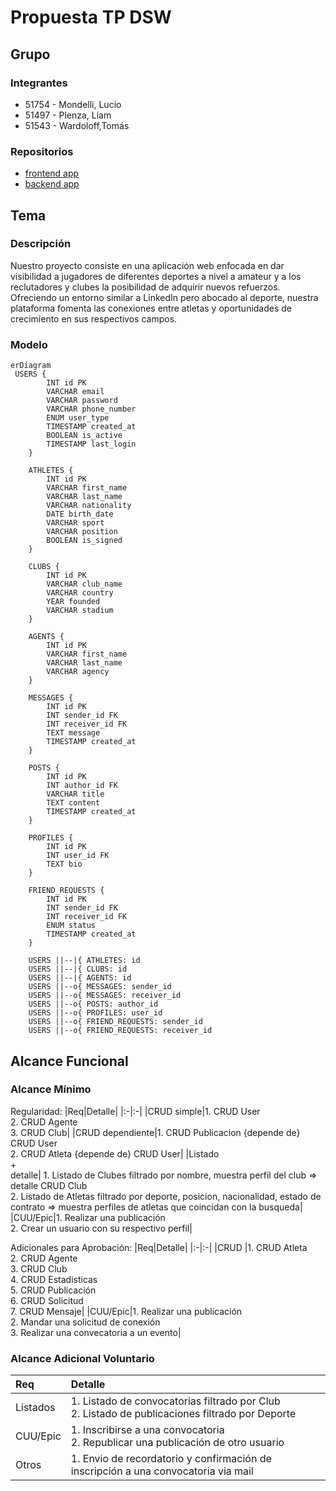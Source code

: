 # Propuesta TP DSW

## Grupo
### Integrantes
* 51754 - Mondelli, Lucio
* 51497 - Plenza, Liam
* 51543 - Wardoloff,Tomás 

### Repositorios
* [frontend app](https://github.com/Tomas-Wardoloff/TP_DSW_FrontEnd)
* [backend app](https://github.com/Tomas-Wardoloff/TP_DSW_BackEnd)

## Tema
### Descripción
Nuestro proyecto consiste en una aplicación web enfocada en dar visibilidad a jugadores de diferentes deportes a nivel a amateur y a los reclutadores y clubes la posibilidad de adquirir nuevos refuerzos. Ofreciendo un entorno similar a LinkedIn pero abocado al deporte, nuestra plataforma fomenta las conexiones entre atletas y oportunidades de crecimiento en sus respectivos campos.

### Modelo

```mermaid
erDiagram
 USERS {
        INT id PK
        VARCHAR email
        VARCHAR password
        VARCHAR phone_number
        ENUM user_type
        TIMESTAMP created_at
        BOOLEAN is_active
        TIMESTAMP last_login
    }

    ATHLETES {
        INT id PK
        VARCHAR first_name
        VARCHAR last_name
        VARCHAR nationality
        DATE birth_date
        VARCHAR sport
        VARCHAR position
        BOOLEAN is_signed
    }

    CLUBS {
        INT id PK
        VARCHAR club_name
        VARCHAR country
        YEAR founded
        VARCHAR stadium
    }

    AGENTS {
        INT id PK
        VARCHAR first_name
        VARCHAR last_name
        VARCHAR agency
    }

    MESSAGES {
        INT id PK
        INT sender_id FK
        INT receiver_id FK
        TEXT message
        TIMESTAMP created_at
    }

    POSTS {
        INT id PK
        INT author_id FK
        VARCHAR title
        TEXT content
        TIMESTAMP created_at
    }

    PROFILES {
        INT id PK
        INT user_id FK
        TEXT bio
    }

    FRIEND_REQUESTS {
        INT id PK
        INT sender_id FK
        INT receiver_id FK
        ENUM status
        TIMESTAMP created_at
    }

    USERS ||--|{ ATHLETES: id
    USERS ||--|{ CLUBS: id
    USERS ||--|{ AGENTS: id
    USERS ||--o{ MESSAGES: sender_id
    USERS ||--o{ MESSAGES: receiver_id
    USERS ||--o{ POSTS: author_id
    USERS ||--o{ PROFILES: user_id
    USERS ||--o{ FRIEND_REQUESTS: sender_id
    USERS ||--o{ FRIEND_REQUESTS: receiver_id
```

## Alcance Funcional 

### Alcance Mínimo

Regularidad:
|Req|Detalle|
|:-|:-|
|CRUD simple|1. CRUD User<br>2. CRUD Agente<br>3. CRUD Club|
|CRUD dependiente|1. CRUD Publicacion {depende de} CRUD User<br>2. CRUD Atleta {depende de} CRUD User|
|Listado<br>+<br>detalle| 1. Listado de Clubes filtrado por nombre, muestra perfil del club => detalle CRUD Club<br> 2. Listado de Atletas filtrado por deporte, posicion, nacionalidad, estado de contrato => muestra perfiles de atletas que coincidan con la busqueda|
|CUU/Epic|1. Realizar una publicación<br>2. Crear un usuario con su respectivo perfil|

Adicionales para Aprobación:
|Req|Detalle|
|:-|:-|
|CRUD |1. CRUD Atleta<br>2. CRUD Agente<br>3. CRUD Club<br>4. CRUD Estadisticas<br>5. CRUD Publicación<br>6. CRUD Solicitud<br>7. CRUD Mensaje|
|CUU/Epic|1. Realizar una publicación<br>2. Mandar una solicitud de conexión<br>3. Realizar una convecatoria a un evento|


### Alcance Adicional Voluntario

|Req|Detalle|
|:-|:-|
|Listados |1. Listado de convocatorias filtrado por Club <br>2. Listado de publicaciones filtrado por Deporte|
|CUU/Epic|1. Inscribirse a una convocatoria<br>2. Republicar una publicación de otro usuario|
|Otros|1. Envio de recordatorio y confirmación de inscripción a una convocatoria via mail|

